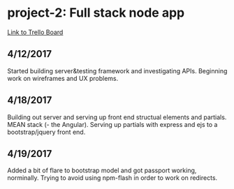 # project-2: Full stack node app

[Link to Trello Board](https://trello.com/b/L8mgelrv/project-2)

## 4/12/2017
Started building server&testing framework and investigating APIs.  Beginning work on wireframes and UX problems.

## 4/18/2017
Building out server and serving up front end structual elements and partials.  MEAN stack (- the Angular).  Serving up partials with express and ejs to a bootstrap/jquery front end.  

## 4/19/2017
Added a bit of flare to bootstrap model and got passport working, norminally.  Trying to avoid using npm-flash in order to work on redirects.
